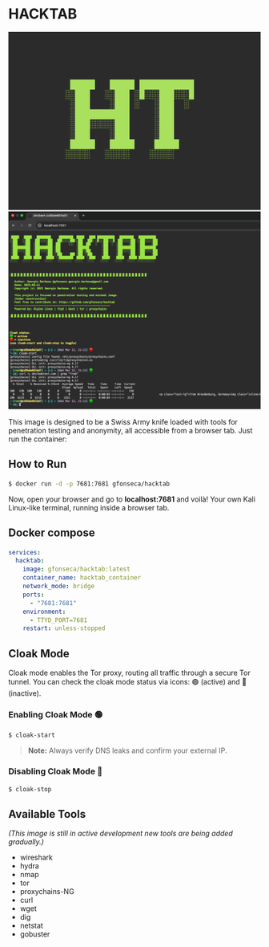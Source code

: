 # HACKTAB  

![logo](https://raw.githubusercontent.com/gfonseca/hacktab/refs/heads/main/assets/logo.png)
![screen](https://raw.githubusercontent.com/gfonseca/hacktab/refs/heads/main/assets/screen.png)

This image is designed to be a Swiss Army knife loaded with tools for penetration testing and anonymity, all accessible from a browser tab. Just run the container:  

## How to Run  
```sh
$ docker run -d -p 7681:7681 gfonseca/hacktab
```  

Now, open your browser and go to **localhost:7681** and voilà! Your own Kali Linux-like terminal, running inside a browser tab.  


## Docker compose
```yaml
services:
  hacktab:
    image: gfonseca/hacktab:latest
    container_name: hacktab_container
    network_mode: bridge
    ports:
      - "7681:7681"
    environment:
      - TTYD_PORT=7681
    restart: unless-stopped
```

## Cloak Mode  
Cloak mode enables the Tor proxy, routing all traffic through a secure Tor tunnel. You can check the cloak mode status via icons: 🟢 (active) and 🔴 (inactive).  

### Enabling Cloak Mode 🟢  
```sh
$ cloak-start
```  
> **Note:** Always verify DNS leaks and confirm your external IP.  

### Disabling Cloak Mode 🔴  
```sh
$ cloak-stop
```  

## Available Tools  
*(This image is still in active development new tools are being added gradually.)*  

- wireshark  
- hydra
- nmap
- tor  
- proxychains-NG  
- curl
- wget
- dig
- netstat
- gobuster